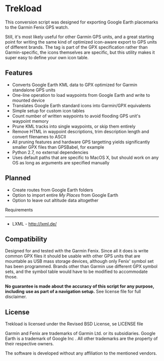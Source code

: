 Trekload
========

This conversion script was designed for exporting Google Earth placemarks to the
Garmin Fenix GPS watch.

Still, it's most likely useful for other Garmin GPS
units, and a great starting point for writing the same kind of optimized
icon-aware export to GPS units of different brands. The <sym> tag is
part of the GPX specification rather than Garmin-specific, the icons themselves
are specific, but this utility makes it super easy to define your own icon table.

Features
--------
* Converts Google Earth KML data to GPX optimized for Garmin standalone GPS units
* One-line operation to load waypoints from Google Earth and write to mounted device
* Translates Google Earth standard icons into Garmin/GPX equivalents
* Simple setup for custom icon tables
* Count number of written waypoints to avoid flooding GPS unit's waypoint memory
* Prune KML tracks into single waypoints, or skip them entirely
* Remove HTML in waypoint descriptions, trim description length and convert filenames to ASCII
* All pruning features and hardware GPS targetting yields significantly smaller GPX files than GPSBabel, for example
* Python 2.7, no external dependencies
* Uses default paths that are specific to MacOS X, but should work on any OS as long as arguments are specified manually

Planned
-------
* Create routes from Google Earth folders
* Option to import entire *My Places* from Google Earth
* Option to leave out altitude data altogether

Requirements
____________
* LXML - http://lxml.de/

Compatibility
-------------
Designed for and tested with the Garmin Fenix. Since all it does is write
common GPX files it should be usable with other GPS units that are
mountable as USB mass storage devices, although only Fenix' symbol set has been
programmed. Brands other than Garmin use different GPX symbol sets, and the
symbol table would have to be modified to accommodate those.

__No guarantee is made about the accuracy of this script for any purpose, including__
__use as part of a navigation setup.__ See license file for full disclaimer.

License
-------

Trekload is licensed under the Revised BSD License, se LICENSE file

Garmin and Fenix are trademarks of Garmin Ltd. or its subsidiaries.
Google Earth is a trademark of Google Inc .
All other trademarks are the property of their respective owners.

The software is developed without any affiliation to the mentioned vendors.